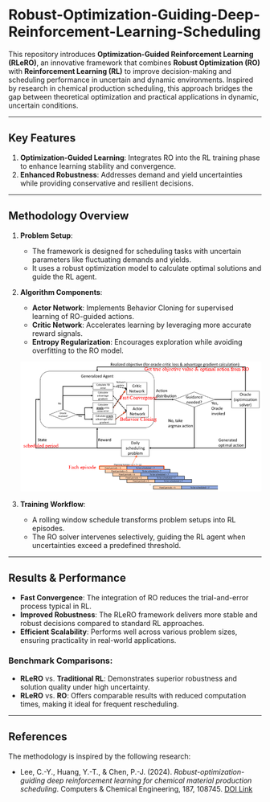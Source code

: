 # Robust-Optimization-Guiding-Deep-Reinforcement-Learning-Scheduling

This repository introduces **Optimization-Guided Reinforcement Learning (RLeRO)**, an innovative framework that combines **Robust Optimization (RO)** with **Reinforcement Learning (RL)** to improve decision-making and scheduling performance in uncertain and dynamic environments. Inspired by research in chemical production scheduling, this approach bridges the gap between theoretical optimization and practical applications in dynamic, uncertain conditions.

---

## Key Features

1. **Optimization-Guided Learning**: Integrates RO into the RL training phase to enhance learning stability and convergence.
2. **Enhanced Robustness**: Addresses demand and yield uncertainties while providing conservative and resilient decisions.

---

## Methodology Overview

1. **Problem Setup**:
   - The framework is designed for scheduling tasks with uncertain parameters like fluctuating demands and yields.
   - It uses a robust optimization model to calculate optimal solutions and guide the RL agent.

2. **Algorithm Components**:
   - **Actor Network**: Implements Behavior Cloning for supervised learning of RO-guided actions.
   - **Critic Network**: Accelerates learning by leveraging more accurate reward signals.
   - **Entropy Regularization**: Encourages exploration while avoiding overfitting to the RO model.
   
   ![alt text](image.png)

3. **Training Workflow**:
   - A rolling window schedule transforms problem setups into RL episodes.
   - The RO solver intervenes selectively, guiding the RL agent when uncertainties exceed a predefined threshold.

---

## Results & Performance

- **Fast Convergence**: The integration of RO reduces the trial-and-error process typical in RL.
- **Improved Robustness**: The RLeRO framework delivers more stable and robust decisions compared to standard RL approaches.
- **Efficient Scalability**: Performs well across various problem sizes, ensuring practicality in real-world applications.

### Benchmark Comparisons:
- **RLeRO** vs. **Traditional RL**: Demonstrates superior robustness and solution quality under high uncertainty.
- **RLeRO** vs. **RO**: Offers comparable results with reduced computation times, making it ideal for frequent rescheduling.

---

## References

The methodology is inspired by the following research:
- Lee, C.-Y., Huang, Y.-T., & Chen, P.-J. (2024). *Robust-optimization-guiding deep reinforcement learning for chemical material production scheduling*. Computers & Chemical Engineering, 187, 108745. [DOI Link](https://doi.org/10.1016/j.compchemeng.2024.108745)